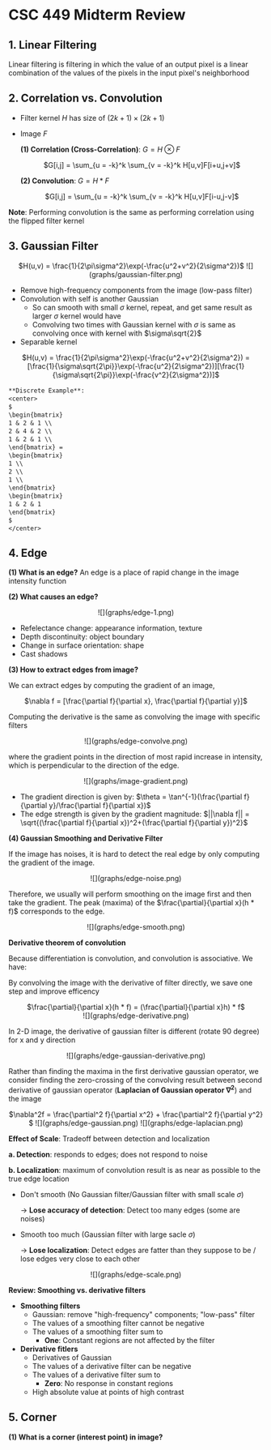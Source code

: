 # CSC 449 Midterm Review

## 1. Linear Filtering

Linear filtering is filtering in which the value of an output pixel is a linear combination of the values of the pixels in the input pixel's neighborhood

## 2. Correlation vs. Convolution

- Filter kernel $H$ has size of $(2k+1) \times (2k+1)$
- Image $F$

	**(1) Correlation (Cross-Correlation)**: $G = H \otimes F$
	
	<center>
	$G[i,j] = \sum_{u = -k}^k \sum_{v = -k}^k H[u,v]F[i+u,j+v]$
	</center>

	**(2) Convolution**: $G = H * F$
	
	<center>
	$G[i,j] = \sum_{u = -k}^k \sum_{v = -k}^k H[u,v]F[i-u,j-v]$
	</center>
	
**Note**: Performing convolution is the same as performing correlation using the flipped filter kernel

## 3. Gaussian Filter

<center>
$H(u,v) = \frac{1}{2\pi\sigma^2}\exp(-\frac{u^2+v^2}{2\sigma^2})$
![](graphs/gaussian-filter.png)
</center>

- Remove high-frequency components from the image (low-pass filter)
- Convolution with self is another Gaussian
	- So can smooth with small $\sigma$ kernel, repeat, and get same result as larger $\sigma$ kernel would have
	- Convolving two times with Gaussian kernel with $\sigma$ is same as convolving once with kernel with $\sigma\sqrt{2}$ 
- Separable kernel
<center>
$H(u,v) = \frac{1}{2\pi\sigma^2}\exp(-\frac{u^2+v^2}{2\sigma^2}) = [\frac{1}{\sigma\sqrt{2\pi}}\exp(-\frac{u^2}{2\sigma^2})][\frac{1}{\sigma\sqrt{2\pi}}\exp(-\frac{v^2}{2\sigma^2})]$
</center>

	**Discrete Example**:
	<center>
	$
	\begin{bmatrix}
	1 & 2 & 1 \\
	2 & 4 & 2 \\
	1 & 2 & 1 \\
	\end{bmatrix} = 
	\begin{bmatrix}
	1 \\
	2 \\
	1 \\
	\end{bmatrix}
	\begin{bmatrix}
	1 & 2 & 1 
	\end{bmatrix}
	$
	</center>

## 4. Edge

**(1) What is an edge?** An edge is a place of rapid change in the image intensity function

**(2) What causes an edge?**

<center>
![](graphs/edge-1.png)
</center>

- Refelectance change: appearance information, texture
- Depth discontinuity: object boundary
- Change in surface orientation: shape
- Cast shadows

**(3) How to extract edges from image?**

We can extract edges by computing the gradient of an image, 

<center>
$\nabla f = [\frac{\partial f}{\partial x}, \frac{\partial f}{\partial y}]$
</center>

Computing the derivative is the same as convolving the image with specific filters

<center>
![](graphs/edge-convolve.png)
</center>

where the gradient points in the direction of most rapid increase in intensity, which is perpendicular to the direction of the edge.

<center>
![](graphs/image-gradient.png)
</center>

- The gradient direction is given by: $\theta = \tan^{-1}(\frac{\partial f}{\partial y}/\frac{\partial f}{\partial x})$
- The edge strength is given by the gradient magnitude: $||\nabla f|| = \sqrt{(\frac{\partial f}{\partial x})^2+(\frac{\partial f}{\partial y})^2}$

**(4) Gaussian Smoothing and Derivative Filter**

If the image has noises, it is hard to detect the real edge by only computing the gradient of the image. 

<center>
![](graphs/edge-noise.png)
</center>

Therefore, we usually will perform smoothing on the image first and then take the gradient. The peak (maxima) of the $\frac{\partial}{\partial x}(h * f)$ corresponds to the edge. 

<center>
![](graphs/edge-smooth.png)
</center>

**Derivative theorem of convolution**

Because differentiation is convolution, and convolution is associative. We have:

By convolving the image with the derivative of filter directly, we save one step and improve efficency

<center>
$\frac{\partial}{\partial x}(h * f) = (\frac{\partial}{\partial x}h) * f$
</center>

<center>
![](graphs/edge-derivative.png)
</center>

In 2-D image, the derivative of gaussian filter is different (rotate 90 degree) for $\mathrm{x}$ and $\mathrm{y}$ direction

<center>
![](graphs/edge-gaussian-derivative.png)
</center>

Rather than finding the maxima in the first derivative gaussian operator, we consider finding the zero-crossing of the convolving result between second derivative of gaussian operator (**Laplacian of Gaussian operator $\nabla^2$**) and the image

<center>
$\nabla^2f = \frac{\partial^2 f}{\partial x^2} + \frac{\partial^2 f}{\partial y^2} $
![](graphs/edge-gaussian.png)
![](graphs/edge-laplacian.png)
</center>


**Effect of Scale**: Tradeoff between detection and localization

**a. Detection**: responds to edges; does not respond to noise

**b. Localization**: maximum of convolution result is as near as possible to the true edge location

- Don't smooth (No Gaussian filter/Gaussian filter with small scale $\sigma$) 

	$\rightarrow$ **Lose accuracy of detection**: Detect too many edges (some are noises) 
- Smooth too much (Gaussian filter with large sacle $\sigma$)

	$\rightarrow$ **Lose localization**: Detect edges are fatter than they suppose to be / lose edges very close to each other 
	
<center>
![](graphs/edge-scale.png)
</center>

**Review: Smoothing vs. derivative filters**

- **Smoothing filters**
	- Gaussian: remove "high-frequency" components; "low-pass" filter
	- The values of a smoothing filter cannot be negative
	- The values of a smoothing filter sum to
		- **One**: Constant regions are not affected by the filter 
- **Derivative fitlers**
	- Derivatives of Gaussian 
	- The values of a derivative filter can be negative
	- The values of a derivative filter sum to
		- **Zero**: No response in constant regions
	- High absolute value at points of high contrast 

## 5. Corner

**(1) What is a corner (interest point) in image?**